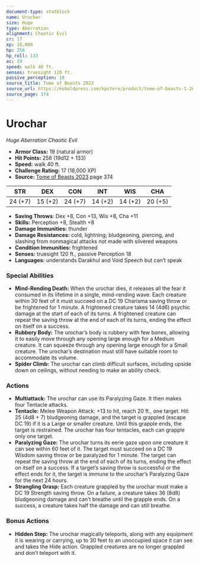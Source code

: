 ```yaml
---
document-type: statblock
name: Urochar
size: Huge
type: Aberration
alignment: Chaotic Evil
cr: 17
xp: 18,000
hp: 256
hp_roll: 133
ac: 19
speed: walk 40 ft.
senses: truesight 120 ft. 
passive_perception: 18
source_title: Tome of Beasts 2023
source_url: https://koboldpress.com/kpstore/product/tome-of-beasts-1-2023-edition/
source_page: 374
---
```


# Urochar

*Huge* *Aberration* *Chaotic Evil*

- **Armor Class:** 19 (natural armor)
- **Hit Points:** 256 (19d12 + 133)
- **Speed:** walk 40 ft.
- **Challenge Rating:** 17 (18,000 XP)
- **Source:** [Tome of Beasts 2023](https://koboldpress.com/kpstore/product/tome-of-beasts-1-2023-edition/) page 374

| STR | DEX | CON | INT | WIS | CHA |
| --- | --- | --- | --- | --- | --- |
| 24 (+7) | 15 (+2) | 24 (+7) | 14 (+2) | 14 (+2) | 20 (+5) |

- **Saving Throws**: Dex +8, Con +13, Wis +8, Cha +11
- **Skills:** Perception +8, Stealth +8
- **Damage Immunities:** thunder
- **Damage Resistances:** cold, lightning; bludgeoning, piercing, and slashing from nonmagical attacks not made with silvered weapons
- **Condition Immunities:** frightened
- **Senses:** truesight 120 ft., passive Perception 18
- **Languages:** understands Darakhul and Void Speech but can’t speak

### Special Abilities

- **Mind-Rending Death:** When the urochar dies, it releases all the fear it consumed in its lifetime in a single, mind-rending wave. Each creature within 30 feet of it must succeed on a DC 19 Charisma saving throw or be frightened for 1 minute. A frightened creature takes 14 (4d6) psychic damage at the start of each of its turns. A frightened creature can repeat the saving throw at the end of each of its turns, ending the effect on itself on a success.
- **Rubbery Body:** The urochar’s body is rubbery with few bones, allowing it to easily move through any opening large enough for a Medium creature. It can squeeze through any opening large enough for a Small creature. The urochar’s destination must still have suitable room to accommodate its volume.
- **Spider Climb:** The urochar can climb difficult surfaces, including upside down on ceilings, without needing to make an ability check.

### Actions

- **Multiattack:** The urochar can use its Paralyzing Gaze. It then makes four Tentacle attacks.
- **Tentacle:** Melee Weapon Attack: +13 to hit, reach 20 ft., one target. Hit: 25 (4d8 + 7) bludgeoning damage, and the target is grappled (escape DC 19) if it is a Large or smaller creature. Until this grapple ends, the target is restrained. The urochar has four tentacles, each can grapple only one target.
- **Paralyzing Gaze:** The urochar turns its eerie gaze upon one creature it can see within 60 feet of it. The target must succeed on a DC 19 Wisdom saving throw or be paralyzed for 1 minute. The target can repeat the saving throw at the end of each of its turns, ending the effect on itself on a success. If a target’s saving throw is successful or the effect ends for it, the target is immune to the urochar’s Paralyzing Gaze for the next 24 hours.
- **Strangling Grasp:** Each creature grappled by the urochar must make a DC 19 Strength saving throw. On a failure, a creature takes 36 (8d8) bludgeoning damage and can’t breathe until the grapple ends. On a success, a creature takes half the damage and can still breathe.

### Bonus Actions

- **Hidden Step:** The urochar magically teleports, along with any equipment it is wearing or carrying, up to 30 feet to an unoccupied space it can see and takes the Hide action. Grappled creatures are no longer grappled and don’t teleport with it.
